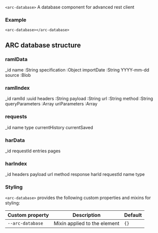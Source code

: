 
`<arc-database>` A database component for advanced rest client

### Example
```
<arc-database></arc-database>
```

## ARC database structure

### ramlData
_id
name :String
specification :Object
importDate :String YYYY-mm-dd
source :Blob

### ramlIndex
_id
ramlId :uuid
headers :String
payload :String
url :String
method :String
queryParameters :Array<String>
uriParameters :Array<String>

### requests
_id
name
type
currentHistory
currentSaved

### harData
_id
requestId
entries
pages

### harIndex
_id
headers
payload
url
method
response
harId
requestId
name
type

### Styling
`<arc-database>` provides the following custom properties and mixins for styling:

Custom property | Description | Default
----------------|-------------|----------
`--arc-database` | Mixin applied to the element | `{}`

